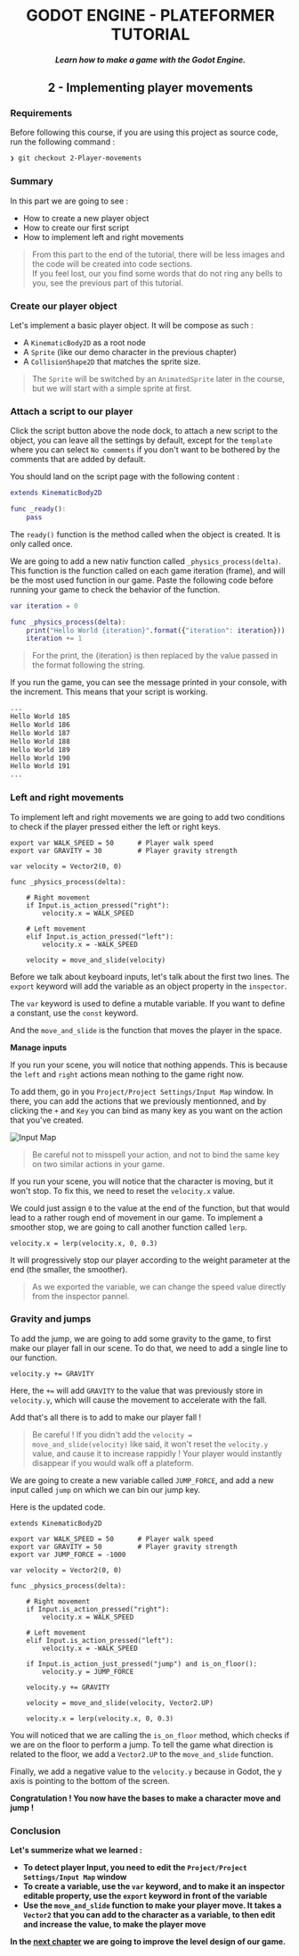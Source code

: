 <h1 align="center">GODOT ENGINE - PLATEFORMER TUTORIAL</h1>

_<h5 align="center">Learn how to make a game with the Godot Engine.</h5>_

**<h2 align="center">2 - Implementing player movements</h2>**

### Requirements

Before following this course, if you are using this project as source code, run the following command :

```bash
❯ git checkout 2-Player-movements
```

### Summary

In this part we are going to see :

- How to create a new player object
- How to create our first script
- How to implement left and right movements

> From this part to the end of the tutorial, there will be less images and the code will be created into code sections.  
> If you feel lost, our you find some words that do not ring any bells to you, see the previous part of this tutorial.

### Create our player object

Let's implement a basic player object. It will be compose as such :

- A `KinematicBody2D` as a root node
- A `Sprite` (like our demo character in the previous chapter)
- A `CollisionShape2D` that matches the sprite size.

> The `Sprite` will be switched by an `AnimatedSprite` later in the course, but we will start with a simple sprite at first.

### Attach a script to our player

Click the script button above the node dock, to attach a new script to the object, you can leave all the settings by default, except for the `template` where you can select `No comments` if you don't want to be bothered by the comments that are added by default.

You should land on the script page with the following content :

```gd
extends KinematicBody2D

func _ready():
	pass
```

The `ready()` function is the method called when the object is created. It is only called once.

We are going to add a new nativ function called `_physics_process(delta)`. This function is the function called on each game iteration (frame), and will be the most used function in our game. Paste the following code before running your game to check the behavior of the function.

```gd
var iteration = 0

func _physics_process(delta):
	print("Hello World {iteration}".format({"iteration": iteration}))
	iteration += 1
```

> For the print, the {iteration} is then replaced by the value passed in the format following the string.

If you run the game, you can see the message printed in your console, with the increment. This means that your script is working.

```bash
...
Hello World 185
Hello World 186
Hello World 187
Hello World 188
Hello World 189
Hello World 190
Hello World 191
...
```

### Left and right movements

To implement left and right movements we are going to add two conditions to check if the player pressed either the left or right keys.

```gdscript
export var WALK_SPEED = 50		# Player walk speed
export var GRAVITY = 30			# Player gravity strength

var velocity = Vector2(0, 0)

func _physics_process(delta):
	
	# Right movement
	if Input.is_action_pressed("right"):
		velocity.x = WALK_SPEED
		
	# Left movement
	elif Input.is_action_pressed("left"):
		velocity.x = -WALK_SPEED
		
	velocity = move_and_slide(velocity)
```

Before we talk about keyboard inputs, let's talk about the first two lines. The `export` keyword will add the variable as an object property in the `inspector`.

The `var` keyword is used to define a mutable variable. If you want to define a constant, use the `const` keyword.

And the `move_and_slide` is the function that moves the player in the space.

**Manage inputs**

If you run your scene, you will notice that nothing appends. This is because the `left` and `right` actions mean nothing to the game right now.

To add them, go in you `Project/Project Settings/Input Map` window. In there, you can add the actions that we previously mentionned, and by clicking the `+` and `Key` you can bind as many key as you want on the action that you've created.

![Input Map](assets/course/input_map.png)

> Be careful not to misspell your action, and not to bind the same key on two similar actions in your game.

If you run your scene, you will notice that the character is moving, but it won't stop. To fix this, we need to reset the `velocity.x` value.

We could just assign `0` to the value at the end of the function, but that would lead to a rather rough end of movement in our game. To implement a smoother stop, we are going to call another function called `lerp`.

```gdscript
velocity.x = lerp(velocity.x, 0, 0.3)
```

It will progressively stop our player according to the weight parameter at the end (the smaller, the smoother).

> As we exported the variable, we can change the speed value directly from the inspector pannel.

### Gravity and jumps

To add the jump, we are going to add some gravity to the game, to first make our player fall in our scene. To do that, we need to add a single line to our function.

```gdscript
velocity.y += GRAVITY
```

Here, the `+=` will add `GRAVITY` to the value that was previously store in `velocity.y`, which will cause the movement to accelerate with the fall.

Add that's all there is to add to make our player fall !

> Be careful ! If you didn't add the `velocity = move_and_slide(velocity)` like said, it won't reset the `velocity.y` value, and cause it to increase rappidly ! Your player would instantly disappear if you would walk off a plateform.

We are going to create a new variable called `JUMP_FORCE`, and add a new input called `jump` on which we can bin our jump key.

Here is the updated code.

```gdscript
extends KinematicBody2D

export var WALK_SPEED = 50		# Player walk speed
export var GRAVITY = 50			# Player gravity strength
export var JUMP_FORCE = -1000

var velocity = Vector2(0, 0)

func _physics_process(delta):
	
	# Right movement
	if Input.is_action_pressed("right"):
		velocity.x = WALK_SPEED
		
	# Left movement
	elif Input.is_action_pressed("left"):
		velocity.x = -WALK_SPEED
		
	if Input.is_action_just_pressed("jump") and is_on_floor():
		velocity.y = JUMP_FORCE
	
	velocity.y += GRAVITY
	
	velocity = move_and_slide(velocity, Vector2.UP)
	
	velocity.x = lerp(velocity.x, 0, 0.3)
```

You will noticed that we are calling the `is_on_floor` method, which checks if we are on the floor to perform a jump. To tell the game what direction is related to the floor, we add a `Vector2.UP` to the `move_and_slide` function.

Finally, we add a negative value to the `velocity.y` because in Godot, the y axis is pointing to the bottom of the screen.

**Congratulation ! You now have the bases to make a character move and jump !**

### Conclusion

**Let's summerize what we learned :**

- **To detect player Input, you need to edit the `Project/Project Settings/Input Map` window**
- **To create a variable, use the `var` keyword, and to make it an inspector editable property, use the `export` keyword in front of the variable**
- **Use the `move_and_slide` function to make your player move. It takes a `Vector2` that you can add to the character as a variable, to then edit and increase the value, to make the player move**

**In the [next chapter](https://github.com/Anatole-DC/godot_plateformer_tutorial/tree/3-Level-design) we are going to improve the level design of our game.**